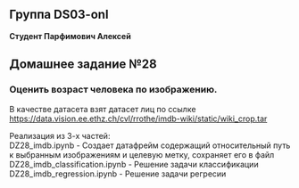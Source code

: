 ## Группа DS03-onl

__Студент Парфимович Алексей__

## Домашнее задание №28

### Оценить возраст человека по изображению. 

В качестве датасета взят датасет лиц по ссылке 
https://data.vision.ee.ethz.ch/cvl/rrothe/imdb-wiki/static/wiki_crop.tar

Реализация из 3-х частей:  
DZ28_imdb.ipynb - Cоздает датафрейм содержащий относительный путь к выбранным изображениям и целевую метку, сохраняет его в файл  
DZ28_imdb_classification.ipynb - Решение задачи классификации  
DZ28_imdb_regression.ipynb - Решение задачи регресии
